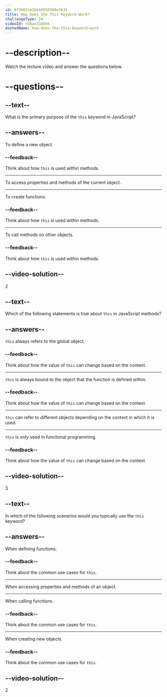 ```yaml
---
id: 673403ca2bb16658309e3632
title: How Does the This Keyword Work?
challengeType: 24
videoId: nVAaxZ34khk
dashedName: how-does-the-this-keyword-work
---
```


# --description--

Watch the lecture video and answer the questions below.

# --questions--

## --text--

What is the primary purpose of the `this` keyword in JavaScript?

## --answers--

To define a new object.

### --feedback--

Think about how `this` is used within methods.

---

To access properties and methods of the current object.

---

To create functions.

### --feedback--

Think about how `this` is used within methods.

---

To call methods on other objects.

### --feedback--

Think about how `this` is used within methods.

## --video-solution--

2

## --text--

Which of the following statements is true about `this` in JavaScript methods?

## --answers--

`this` always refers to the global object.

### --feedback--

Think about how the value of `this` can change based on the context.

---

`this` is always bound to the object that the function is defined within.

### --feedback--

Think about how the value of `this` can change based on the context.

---

`this` can refer to different objects depending on the context in which it is used.

---

`this` is only used in functional programming.

### --feedback--

Think about how the value of `this` can change based on the context.

## --video-solution--

3

## --text--

In which of the following scenarios would you typically use the `this` keyword?

## --answers--

When defining functions.

### --feedback--

Think about the common use cases for `this`.

---

When accessing properties and methods of an object.

---

When calling functions.

### --feedback--

Think about the common use cases for `this`.

---

When creating new objects.

### --feedback--

Think about the common use cases for `this`.

## --video-solution--

2
